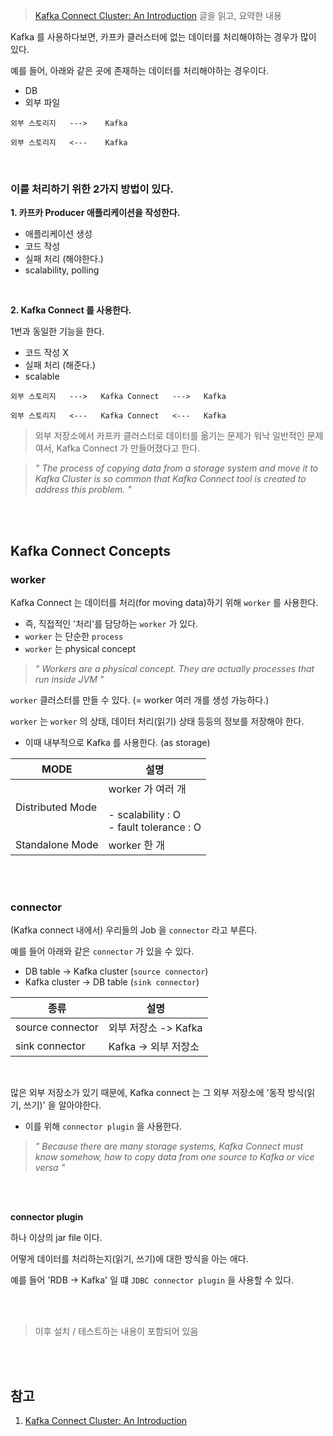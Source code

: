 > [Kafka Connect Cluster: An Introduction](https://medium.com/clay-one/kafka-connect-cluster-an-introduction-26522e72a9af) 글을 읽고, 요약한 내용

Kafka 를 사용하다보면, 카프카 클러스터에 없는 데이터를 처리해야하는 경우가 많이 있다. 

예를 들어, 아래와 같은 곳에 존재하는 데이터를 처리해야하는 경우이다.

- DB
- 외부 파일

```
외부 스토리지   --->    Kafka 
```

```
외부 스토리지   <---    Kafka 
```

<br>


### 이를 처리하기 위한 2가지 방법이 있다.

**1. 카프카 Producer 애플리케이션을 작성한다.**

- 애플리케이션 생성
- 코드 작성
- 실패 처리 (해야한다.)
- scalability, polling

<br>

**2. Kafka Connect 를 사용한다.**

1번과 동일한 기능을 한다.

- 코드 작성 X
- 실패 처리 (해준다.)
- scalable

```
외부 스토리지   --->   Kafka Connect   --->   Kafka 
```

```
외부 스토리지   <---   Kafka Connect   <---   Kafka 
```

> 외부 저장소에서 카프카 클러스터로 데이터를 옮기는 문제가 워낙 일반적인 문제여서, Kafka Connect 가 만들어졌다고 한다.

> *" The process of copying data from a storage system and move it to Kafka Cluster is so common that Kafka Connect tool is created to address this problem. "*

<br><br>

## Kafka Connect Concepts

### worker

Kafka Connect 는 데이터를 처리(for moving data)하기 위해 `worker` 를 사용한다. <br>
- 즉, 직접적인 '처리'를 담당하는 `worker` 가 있다.
- `worker` 는 단순한 `process` 
- `worker` 는 physical concept

> *" Workers are a physical concept. They are actually processes that run inside JVM "*

`worker` 클러스터를 만들 수 있다. (= worker 여러 개를 생성 가능하다.)

`worker` 는 `worker` 의 상태, 데이터 처리(읽기) 상태 등등의 정보를 저장해야 한다.
- 이때 내부적으로 Kafka 를 사용한다. (as storage)

|MODE|설명|
|-|-|
|Distributed Mode|worker 가 여러 개 <br><br> - scalability : O <br>- fault tolerance : O|
|Standalone Mode|worker 한 개|

<br><br>

### connector

(Kafka connect 내에서) 우리들의 Job 을 `connector` 라고 부른다.

예를 들어 아래와 같은 `connector` 가 있을 수 있다.

- DB table -> Kafka cluster (`source connector`)
- Kafka cluster -> DB table (`sink connector`)

|종류|설명|
|-|-|
|source connector|외부 저장소 -> Kafka|
|sink connector|Kafka -> 외부 저장소|

<br>

많은 외부 저장소가 있기 때문에, Kafka connect 는 그 외부 저장소에 '동작 방식(읽기, 쓰기)' 을 알아야한다.

- 이를 위해 `connector plugin` 을 사용한다.

> *" Because there are many storage systems, Kafka Connect must know somehow, how to copy data from one source to Kafka or vice versa "*

<br><br>

**connector plugin**

하나 이상의 jar file 이다.

어떻게 데이터를 처리하는지(읽기, 쓰기)에 대한 방식을 아는 애다.

예를 들어 'RDB -> Kafka' 일 떄 `JDBC connector plugin` 을 사용할 수 있다.

<br><br>

> 이후 설치 / 테스트하는 내용이 포함되어 있음


<br><br>

## 참고

1. [Kafka Connect Cluster: An Introduction](https://medium.com/clay-one/kafka-connect-cluster-an-introduction-26522e72a9af)